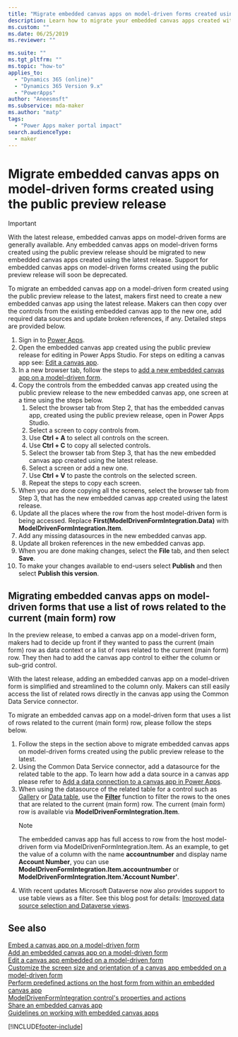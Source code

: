 ```yaml
---
title: "Migrate embedded canvas apps on model-driven forms created using the public preview release | MicrosoftDocs"
description: Learn how to migrate your embedded canvas apps created with the public preview release
ms.custom: ""
ms.date: 06/25/2019
ms.reviewer: ""

ms.suite: ""
ms.tgt_pltfrm: ""
ms.topic: "how-to"
applies_to: 
  - "Dynamics 365 (online)"
  - "Dynamics 365 Version 9.x"
  - "PowerApps"
author: "Aneesmsft"
ms.subservice: mda-maker
ms.author: "matp"
tags: 
  - "Power Apps maker portal impact"
search.audienceType: 
  - maker
---
```


# Migrate embedded canvas apps on model-driven forms created using the public preview release



> [!IMPORTANT]
> With the latest release, embedded canvas apps on model-driven forms are generally available. Any embedded canvas apps on model-driven forms created using the public preview release should be migrated to new embedded canvas apps created using the latest release.
> Support for embedded canvas apps on model-driven forms created using the public preview release will soon be deprecated. 

To migrate an embedded canvas app on a model-driven form created using the public preview release to the latest, makers first need to create a new embedded canvas app using the latest release. Makers can then copy over the controls from the existing embedded canvas app to the new one, add required data sources and update broken references, if any. Detailed steps are provided below.

1. Sign in to [Power Apps](https://make.powerapps.com/?utm_source=padocs&utm_medium=linkinadoc&utm_campaign=referralsfromdoc).
2. Open the embedded canvas app created using the public preview release for editing in Power Apps Studio. For steps on editing a canvas app see: [Edit a canvas app](../canvas-apps/edit-app.md).
3. In a new browser tab, follow the steps to [add a new embedded canvas app on a model-driven form](embedded-canvas-app-add-classic-designer.md).
4. Copy the controls from the embedded canvas app created using the public preview release to the new embedded canvas app, one screen at a time using the steps below.
    1. Select the browser tab from Step 2, that has the embedded canvas app, created using the public preview release, open in Power Apps Studio.
    2. Select a screen to copy controls from.
    3. Use **Ctrl + A** to select all controls on the screen.
    4. Use **Ctrl + C** to copy all selected controls.
    5. Select the browser tab from Step 3, that has the new embedded canvas app created using the latest release.
    6. Select a screen or add a new one.
    7. Use **Ctrl + V** to paste the controls on the selected screen.
    8. Repeat the steps to copy each screen.
5. When you are done copying all the screens, select the browser tab from Step 3, that has the new embedded canvas app created using the latest release.
6. Update all the places where the row from the host model-driven form is being accessed. Replace **First(ModelDrivenFormIntegration.Data)** with **ModelDrivenFormIntegration.Item**.
7. Add any missing datasources in the new embedded canvas app.
8. Update all broken references in the new embedded canvas app. 
9. When you are done making changes, select the **File** tab, and then select **Save**.
10. To make your changes available to end-users select **Publish** and then select **Publish this version**.

## Migrating embedded canvas apps on model-driven forms that use a list of rows related to the current (main form) row

In the preview release, to embed a canvas app on a model-driven form, makers had to decide up front if they wanted to pass the current (main form) row as data context or a list of rows related to the current (main form) row. They then had to add the canvas app control to either the column or sub-grid control.

With the latest release, adding an embedded canvas app on a model-driven form is simplified and streamlined to the column only. Makers can still easily access the list of related rows directly in the canvas app using the Common Data Service connector. 

To migrate an embedded canvas app on a model-driven form that uses a list of rows related to the current (main form) row, please follow the steps below.

1. Follow the steps in the section above to migrate embedded canvas apps on model-driven forms created using the public preview release to the latest.
2. Using the Common Data Service connector, add a datasource for the related table to the app. To learn how add a data source in a canvas app please refer to [Add a data connection to a canvas app in Power Apps](../canvas-apps/add-data-connection.md).
3. When using the datasource of the related table for a control such as [Gallery](../canvas-apps/controls/control-gallery.md) or [Data table](../canvas-apps/controls/control-data-table.md), use the **[Filter](../canvas-apps/functions/function-filter-lookup.md)** function to filter the rows to the ones that are related to the current (main form) row. The current (main form) row is available via **ModelDrivenFormIntegration.Item**.
	> [!NOTE]
	> The embedded canvas app has full access to row from the host model-driven form via ModelDrivenFormIntegration.Item. 
	> As an example, to get the value of a column with the name **accountnumber** and display name **Account Number**, you can use **ModelDrivenFormIntegration.Item.accountnumber** or **ModelDrivenFormIntegration.Item.'Account Number'**.
4. With recent updates Microsoft Dataverse now also provides support to use table views as a filter. See this blog post for details: [Improved data source selection and Dataverse views](https://powerapps.microsoft.com/blog/improved-data-source-selection-and-common-data-service-views/). 

## See also
[Embed a canvas app on a model-driven form](embed-canvas-app-in-form.md) <br />
[Add an embedded canvas app on a model-driven form](embedded-canvas-app-add-classic-designer.md) <br />
[Edit a canvas app embedded on a model-driven form](embedded-canvas-app-edit-classic-designer.md) <br />
[Customize the screen size and orientation of a canvas app embedded on a model-driven form](embedded-canvas-app-customize-screen.md) <br />
[Perform predefined actions on the host form from within an embedded canvas app](embedded-canvas-app-actions.md) <br />
[ModelDrivenFormIntegration control's properties and actions](embedded-canvas-app-properties-actions.md) <br />
[Share an embedded canvas app](share-embedded-canvas-app.md) <br />
[Guidelines on working with embedded canvas apps](embedded-canvas-app-guidelines.md) <br />


[!INCLUDE[footer-include](../../includes/footer-banner.md)]
